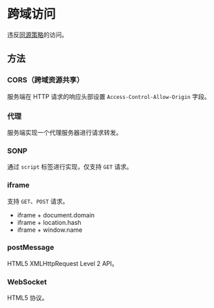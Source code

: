 # 跨域访问

违反[同源策略](../同源策略/README.md)的访问。

## 方法

### CORS（跨域资源共享）

服务端在 HTTP 请求的响应头部设置 `Access-Control-Allow-Origin` 字段。

### 代理

服务端实现一个代理服务器进行请求转发。

### SONP

通过 `script` 标签进行实现，仅支持 `GET` 请求。

### iframe

支持 `GET`、`POST` 请求。

- iframe + document.domain
- iframe + location.hash
- iframe + window.name

### postMessage

HTML5 XMLHttpRequest Level 2 API。

### WebSocket

HTML5 协议。
